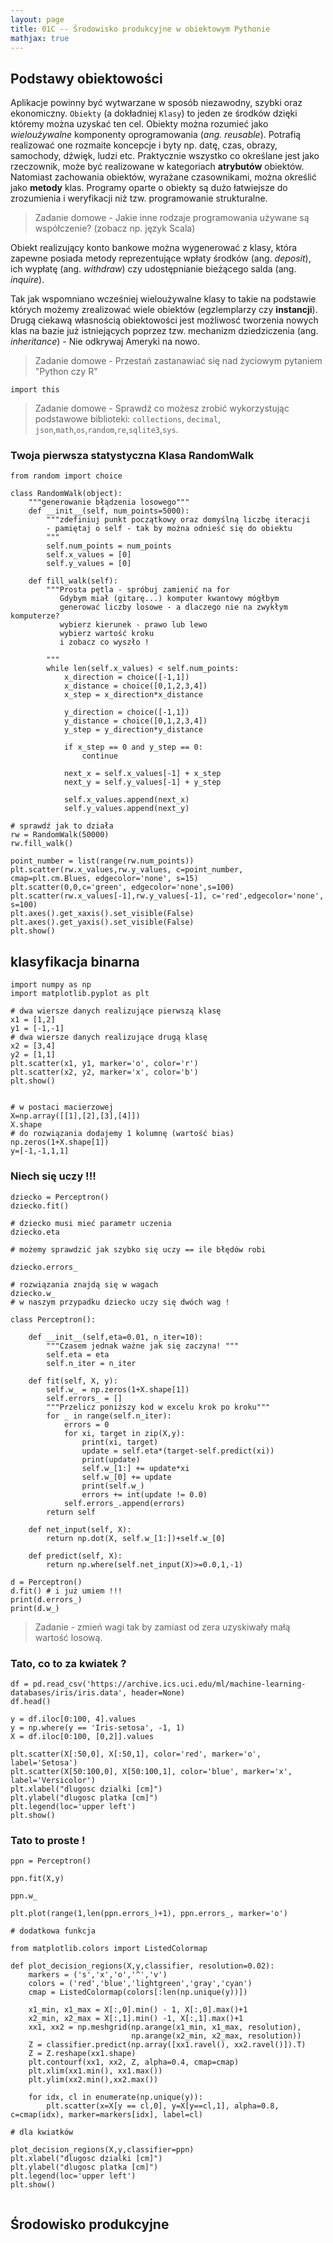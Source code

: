```yaml
---
layout: page
title: 01C -- Środowisko produkcyjne w obiektowym Pythonie 
mathjax: true
---
```


## Podstawy obiektowości

Aplikacje powinny być wytwarzane w sposób niezawodny, szybki oraz ekonomiczny.
`Obiekty` (a dokładniej `Klasy`) to jeden ze środków dzięki któremy można uzyskać ten cel. 
Obiekty można rozumieć jako _wieloużywalne_ komponenty oprogramowania (_ang. reusable_).
Potrafią realizować one rozmaite koncepcje i byty np. datę, czas, obrazy, samochody, dźwięk, ludzi etc. 
Praktycznie wszystko co określane jest jako rzeczownik, może być realizowane w kategoriach **atrybutów** obiektów. 
Natomiast zachowania obiektów, wyrażane czasownikami, można określić jako **metody** klas.
Programy oparte o obiekty są dużo łatwiejsze do zrozumienia i weryfikacji niż tzw. programowanie strukturalne. 

> Zadanie domowe - Jakie inne rodzaje programowania używane są współczenie? (zobacz np. język Scala)


Obiekt realizujący konto bankowe można wygenerować z klasy, która zapewne posiada metody reprezentujące wpłaty środków (ang. _deposit_), ich wypłatę (ang. _withdraw_) czy udostępnianie bieżącego salda (ang. _inquire_).

Tak jak wspomniano wcześniej wieloużywalne klasy to takie na podstawie których możemy zrealizować wiele obiektów (egzlemplarzy czy **instancji**). 
Drugą ciekawą własnością obiektowości jest możliwosć tworzenia nowych klas na bazie już istniejących poprzez tzw. mechanizm dziedziczenia (ang. _inheritance_) - Nie odkrywaj Ameryki na nowo.

> Zadanie domowe - Przestań zastanawiać się nad życiowym pytaniem "Python czy R"

```{python}
import this
```

> Zadanie domowe - Sprawdź co możesz zrobić 
wykorzystując podstawowe biblioteki: `collections`,
`decimal`, `json`,`math`,`os`,`random`,`re`,`sqlite3`,`sys`.

### Twoja pierwsza statystyczna Klasa RandomWalk

```{python}
from random import choice

class RandomWalk(object):
    """generowanie błądzenia losowego"""
    def __init__(self, num_points=5000):
        """zdefiniuj punkt początkowy oraz domyślną liczbę iteracji
        - pamiętaj o self - tak by można odnieść się do obiektu
        """
        self.num_points = num_points
        self.x_values = [0]
        self.y_values = [0]

    def fill_walk(self):
        """Prosta pętla - spróbuj zamienić na for 
           Gdybym miał (gitarę...) komputer kwantowy mógłbym 
           generować liczby losowe - a dlaczego nie na zwykłym komputerze?
           wybierz kierunek - prawo lub lewo
           wybierz wartość kroku 
           i zobacz co wyszło !

        """
        while len(self.x_values) < self.num_points:
            x_direction = choice([-1,1])
            x_distance = choice([0,1,2,3,4])
            x_step = x_direction*x_distance

            y_direction = choice([-1,1])
            y_distance = choice([0,1,2,3,4])
            y_step = y_direction*y_distance

            if x_step == 0 and y_step == 0:
                continue

            next_x = self.x_values[-1] + x_step
            next_y = self.y_values[-1] + y_step

            self.x_values.append(next_x)
            self.y_values.append(next_y)

# sprawdź jak to działa 
rw = RandomWalk(50000)
rw.fill_walk()

point_number = list(range(rw.num_points))
plt.scatter(rw.x_values,rw.y_values, c=point_number, cmap=plt.cm.Blues, edgecolor='none', s=15)
plt.scatter(0,0,c='green', edgecolor='none',s=100)
plt.scatter(rw.x_values[-1],rw.y_values[-1], c='red',edgecolor='none', s=100)
plt.axes().get_xaxis().set_visible(False)
plt.axes().get_yaxis().set_visible(False)
plt.show()

```

## klasyfikacja binarna

```{python}
import numpy as np
import matplotlib.pyplot as plt

# dwa wiersze danych realizujące pierwszą klasę
x1 = [1,2]
y1 = [-1,-1]
# dwa wiersze danych realizujące drugą klasę 
x2 = [3,4]
y2 = [1,1]
plt.scatter(x1, y1, marker='o', color='r')
plt.scatter(x2, y2, marker='x', color='b')
plt.show()

```

```{python}

# w postaci macierzowej
X=np.array([[1],[2],[3],[4]])
X.shape
# do rozwiązania dodajemy 1 kolumnę (wartość bias)
np.zeros(1+X.shape[1])
y=[-1,-1,1,1]
```

### Niech się uczy !!!

```{python}
dziecko = Perceptron()
dziecko.fit()

# dziecko musi mieć parametr uczenia
dziecko.eta

# możemy sprawdzić jak szybko się uczy == ile błędów robi

dziecko.errors_ 

# rozwiązania znajdą się w wagach
dziecko.w_
# w naszym przypadku dziecko uczy się dwóch wag !

```


```{python}
class Perceptron():
    
    def __init__(self,eta=0.01, n_iter=10):
        """Czasem jednak ważne jak się zaczyna! """
        self.eta = eta
        self.n_iter = n_iter
    
    def fit(self, X, y):
        self.w_ = np.zeros(1+X.shape[1])
        self.errors_ = []
        """Przelicz poniższy kod w excelu krok po kroku"""
        for _ in range(self.n_iter):
            errors = 0
            for xi, target in zip(X,y):
                print(xi, target)
                update = self.eta*(target-self.predict(xi))
                print(update)
                self.w_[1:] += update*xi
                self.w_[0] += update
                print(self.w_)
                errors += int(update != 0.0)
            self.errors_.append(errors)
        return self
    
    def net_input(self, X):
        return np.dot(X, self.w_[1:])+self.w_[0]
    
    def predict(self, X):
        return np.where(self.net_input(X)>=0.0,1,-1)
```

```{python}
d = Perceptron()
d.fit() # i już umiem !!!
print(d.errors_)
print(d.w_)
```

> Zadanie - zmień wagi tak by zamiast od zera uzyskiwały małą wartość losową. 

### Tato, co to za kwiatek ? 

```{python}
df = pd.read_csv('https://archive.ics.uci.edu/ml/machine-learning-databases/iris/iris.data', header=None)
df.head()

y = df.iloc[0:100, 4].values
y = np.where(y == 'Iris-setosa', -1, 1)
X = df.iloc[0:100, [0,2]].values

plt.scatter(X[:50,0], X[:50,1], color='red', marker='o', label='Setosa')
plt.scatter(X[50:100,0], X[50:100,1], color='blue', marker='x', label='Versicolor')
plt.xlabel("dlugosc dzialki [cm]")
plt.ylabel("dlugosc platka [cm]")
plt.legend(loc='upper left')
plt.show()
```
### Tato to proste !

```{python}
ppn = Perceptron()

ppn.fit(X,y)

ppn.w_

plt.plot(range(1,len(ppn.errors_)+1), ppn.errors_, marker='o')
```
```{python}
# dodatkowa funkcja

from matplotlib.colors import ListedColormap

def plot_decision_regions(X,y,classifier, resolution=0.02):
    markers = ('s','x','o','^','v')
    colors = ('red','blue','lightgreen','gray','cyan')
    cmap = ListedColormap(colors[:len(np.unique(y))])

    x1_min, x1_max = X[:,0].min() - 1, X[:,0].max()+1
    x2_min, x2_max = X[:,1].min() -1, X[:,1].max()+1
    xx1, xx2 = np.meshgrid(np.arange(x1_min, x1_max, resolution),
                           np.arange(x2_min, x2_max, resolution))
    Z = classifier.predict(np.array([xx1.ravel(), xx2.ravel()]).T)
    Z = Z.reshape(xx1.shape)
    plt.contourf(xx1, xx2, Z, alpha=0.4, cmap=cmap)
    plt.xlim(xx1.min(), xx1.max())
    plt.ylim(xx2.min(),xx2.max())

    for idx, cl in enumerate(np.unique(y)):
        plt.scatter(x=X[y == cl,0], y=X[y==cl,1], alpha=0.8, c=cmap(idx), marker=markers[idx], label=cl)

# dla kwiatków

plot_decision_regions(X,y,classifier=ppn)
plt.xlabel("dlugosc dzialki [cm]")
plt.ylabel("dlugosc platka [cm]")
plt.legend(loc='upper left')
plt.show()


```

## Środowisko produkcyjne 
























